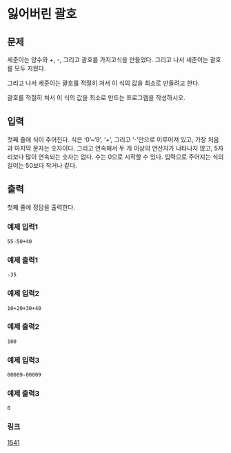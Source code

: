 # 잃어버린 괄호

## 문제
세준이는 양수와 +, -, 그리고 괄호를 가지고식을 만들었다. 그리고 나서 세준이는 괄호를 모두 지웠다.


그리고 나서 세준이는 괄호를 적절히 쳐서 이 식의 값을 최소로 만들려고 한다.


괄호를 적절히 쳐서 이 식의 값을 최소로 만드는 프로그램을 작성하시오.

## 입력

첫째 줄에 식이 주어진다. 식은 ‘0’~‘9’, ‘+’, 그리고 ‘-’만으로 이루어져 있고, 가장 처음과 마지막 문자는 숫자이다. 그리고 연속해서 두 개 이상의 연산자가 나타나지 않고, 5자리보다 많이 연속되는 숫자는 없다. 수는 0으로 시작할 수 있다. 입력으로 주어지는 식의 길이는 50보다 작거나 같다.

## 출력

첫째 줄에 정답을 출력한다.

### 예제 입력1

```
55-50+40
```

### 예제 출력1

```
-35
```

### 예제 입력2

```
10+20+30+40
```

### 예제 출력2

```
100
```

### 예제 입력3

```
00009-00009
```

### 예제 출력3

```
0
```

### 링크
<a href="https://www.acmicpc.net/problem/1541" target="_blank">1541</a>